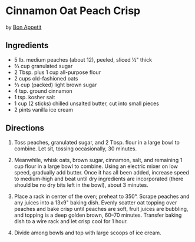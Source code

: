 # Cinnamon Oat Peach Crisp
by [Bon Appetit](https://www.bonappetit.com/recipe/cinnamon-oat-peach-crisp)

## Ingredients
* 5 lb. medium peaches (about 12), peeled, sliced ½" thick
* ⅔ cup granulated sugar
* 2 Tbsp. plus 1 cup all-purpose flour
* 2 cups old-fashioned oats
* ⅔ cup (packed) light brown sugar
* 4 tsp. ground cinnamon
* 1 tsp. kosher salt
* 1 cup (2 sticks) chilled unsalted butter, cut into small pieces
* 2 pints vanilla ice cream

## Directions
1. Toss peaches, granulated sugar, and 2 Tbsp. flour in a large bowl to combine. Let sit, tossing occasionally, 30 minutes.

2. Meanwhile, whisk oats, brown sugar, cinnamon, salt, and remaining 1 cup flour in a large bowl to combine. Using an electric mixer on low speed, gradually add butter. Once it has all been added, increase speed to medium-high and beat until dry ingredients are incorporated (there should be no dry bits left in the bowl), about 3 minutes.

3. Place a rack in center of the oven; preheat to 350°. Scrape peaches and any juices into a 13x9" baking dish. Evenly scatter oat topping over peaches and bake crisp until peaches are soft, fruit juices are bubbling, and topping is a deep golden brown, 60–70 minutes. Transfer baking dish to a wire rack and let crisp cool for 1 hour.

4. Divide among bowls and top with large scoops of ice cream.
